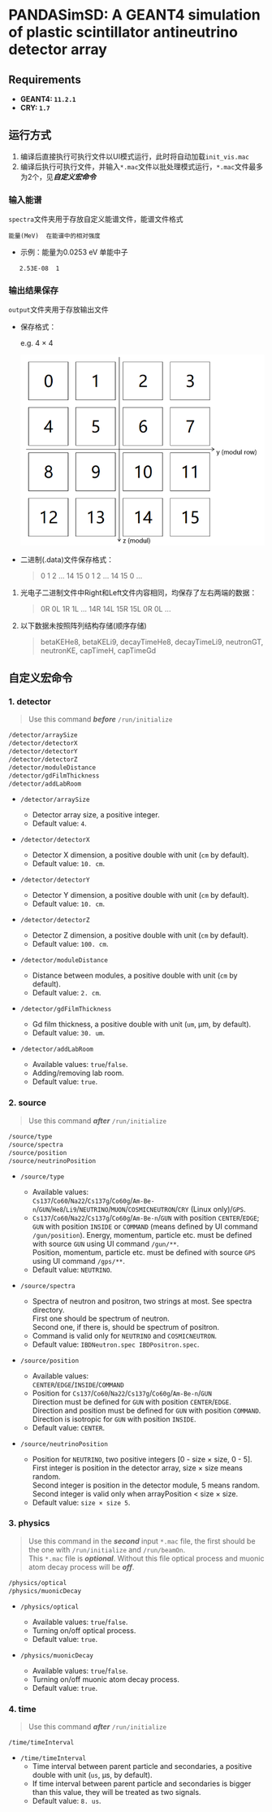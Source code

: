 # PANDASimSD: A GEANT4 simulation of plastic scintillator antineutrino detector array

## Requirements
- **GEANT4: `11.2.1`**
- **CRY: `1.7`**

##  运行方式
1. 编译后直接执行可执行文件以UI模式运行，此时将自动加载`init_vis.mac`
2. 编译后执行可执行文件，并输入`*.mac`文件以批处理模式运行，`*.mac`文件最多为2个，见***自定义宏命令***

### 输入能谱
`spectra`文件夹用于存放自定义能谱文件，能谱文件格式

```
能量(MeV)  在能谱中的相对强度
```

- 示例：能量为0.0253 eV 单能中子

```
   2.53E-08  1
```

### 输出结果保存
`output`文件夹用于存放输出文件
  - 保存格式：

    e.g. 4 × 4
    
    ![alt text](array.png)

- 二进制(.data)文件保存格式：

  > 0 1 2 ... 14 15 0 1 2 ... 14 15 0 ...

1. 光电子二进制文件中Right和Left文件内容相同，均保存了左右两端的数据：

   > 0R 0L 1R 1L ... 14R 14L 15R 15L 0R 0L ...

2. 以下数据未按照阵列结构存储(顺序存储)

   > betaKEHe8, betaKELi9, decayTimeHe8, decayTimeLi9, neutronGT, neutronKE, capTimeH, capTimeGd

## 自定义宏命令

### 1. detector 

> Use this command ***before*** `/run/initialize`
   
```
/detector/arraySize
/detector/detectorX
/detector/detectorY
/detector/detectorZ
/detector/moduleDistance
/detector/gdFilmThickness
/detector/addLabRoom
```
 <!--
 /detector/update
```
-->

- `/detector/arraySize`
  - Detector array size, a positive integer.
  - Default value: `4`.

- `/detector/detectorX`
  - Detector X dimension, a positive double with unit (`cm` by default).
  - Default value: `10. cm`.

- `/detector/detectorY`
  - Detector Y dimension, a positive double with unit (`cm` by default).
  - Default value: `10. cm`.

- `/detector/detectorZ`
  - Detector Z dimension, a positive double with unit (`cm` by default).
  - Default value: `100. cm`.

- `/detector/moduleDistance`
  - Distance between modules, a positive double with unit (`cm` by default).
  - Default value: `2. cm`.

- `/detector/gdFilmThickness`
  - Gd film thickness, a positive double with unit (`um`, μm, by default).
  - Default value: `30. um`.

- `/detector/addLabRoom`
  - Available values: `true`/`false`.
  - Adding/removing lab room.
  - Default value: `true`.

<!--
- `/detector/update`
  - Updating geometry after changing it, no parameter.
  - **DONOT USE!! BUG WITH SENSITIVE DETECTOR.**
-->

### 2. source

> Use this command ***after*** `/run/initialize`

```
/source/type              
/source/spectra     
/source/position          
/source/neutrinoPosition
```

- `/source/type`
  - Available values:  
    `Cs137`/`Co60`/`Na22`/`Cs137g`/`Co60g`/`Am-Be-n`/`GUN`/`He8`/`Li9`/`NEUTRINO`/`MUON`/`COSMICNEUTRON`/`CRY` (Linux only)/`GPS`.
  - `Cs137`/`Co60`/`Na22`/`Cs137g`/`Co60g`/`Am-Be-n`/`GUN` with position `CENTER`/`EDGE`;  
    `GUN` with position `INSIDE` or `COMMAND` (means defined by UI command `/gun/position`). Energy, momentum, particle etc. must be defined with source `GUN` using UI command `/gun/**`.  
    Position, momentum, particle etc. must be defined with source `GPS` using UI command `/gps/**`.
  - Default value: `NEUTRINO`.

- `/source/spectra`
  - Spectra of neutron and positron, two strings at most. See spectra directory.  
    First one should be spectrum of neutron.  
    Second one, if there is, should be spectrum of positron.
  - Command is valid only for `NEUTRINO` and `COSMICNEUTRON`.
  - Default value: `IBDNeutron.spec IBDPositron.spec`.

- `/source/position`
  - Available values:  
    `CENTER`/`EDGE`/`INSIDE`/`COMMAND`
  - Position for `Cs137`/`Co60`/`Na22`/`Cs137g`/`Co60g`/`Am-Be-n`/`GUN`  
    Direction must be defined for `GUN` with position `CENTER`/`EDGE`.  
    Direction and position must be defined for `GUN` with position `COMMAND`.  
    Direction is isotropic for `GUN` with position `INSIDE`.
  - Default value: `CENTER`.

- `/source/neutrinoPosition`
  - Position for `NEUTRINO`, two positive integers [0 - size × size, 0 - 5].  
    First integer is position in the detector array, size × size means random.  
    Second integer is position in the detector module, 5 means random.  
    Second integer is valid only when arrayPosition < size × size.
  - Default value: `size × size 5`.

### 3. physics

> Use this command in the ***second*** input `*.mac` file, the first should be the one with `/run/initialize` and `/run/beamOn`.  
  This `*.mac` file is ***optional***. Without this file optical process and muonic atom decay process will be ***off***. 

```
/physics/optical
/physics/muonicDecay
```

- `/physics/optical`
  - Available values: `true`/`false`.
  - Turning on/off optical process.
  - Default value: `true`.

- `/physics/muonicDecay`
  - Available values: `true`/`false`.
  - Turning on/off muonic atom decay process.
  - Default value: `true`.

### 4. time

> Use this command ***after*** `/run/initialize`

```
/time/timeInterval
```

- `/time/timeInterval`
  - Time interval between parent particle and secondaries, a positive double with unit (`us`,  μs, by default).
  - If time interval between parent particle and secondaries is bigger than this value, they will be treated as two signals.
  - Default value: `8. us`.